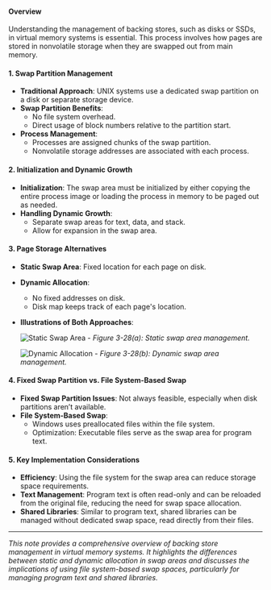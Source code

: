 #### Overview
Understanding the management of backing stores, such as disks or SSDs, in virtual memory systems is essential. This process involves how pages are stored in nonvolatile storage when they are swapped out from main memory.

#### 1. Swap Partition Management
- **Traditional Approach**: UNIX systems use a dedicated swap partition on a disk or separate storage device.
- **Swap Partition Benefits**:
  - No file system overhead.
  - Direct usage of block numbers relative to the partition start.
- **Process Management**:
  - Processes are assigned chunks of the swap partition.
  - Nonvolatile storage addresses are associated with each process.

#### 2. Initialization and Dynamic Growth
- **Initialization**: The swap area must be initialized by either copying the entire process image or loading the process in memory to be paged out as needed.
- **Handling Dynamic Growth**:
  - Separate swap areas for text, data, and stack.
  - Allow for expansion in the swap area.

#### 3. Page Storage Alternatives
- **Static Swap Area**: Fixed location for each page on disk.
- **Dynamic Allocation**:
  - No fixed addresses on disk.
  - Disk map keeps track of each page's location.
- **Illustrations of Both Approaches**:

    ![Static Swap Area](Image_Link_Here) - _Figure 3-28(a): Static swap area management._

    ![Dynamic Allocation](Image_Link_Here) - _Figure 3-28(b): Dynamic swap area management._

#### 4. Fixed Swap Partition vs. File System-Based Swap
- **Fixed Swap Partition Issues**: Not always feasible, especially when disk partitions aren’t available.
- **File System-Based Swap**:
  - Windows uses preallocated files within the file system.
  - Optimization: Executable files serve as the swap area for program text.

#### 5. Key Implementation Considerations
- **Efficiency**: Using the file system for the swap area can reduce storage space requirements.
- **Text Management**: Program text is often read-only and can be reloaded from the original file, reducing the need for swap space allocation.
- **Shared Libraries**: Similar to program text, shared libraries can be managed without dedicated swap space, read directly from their files.

---

*This note provides a comprehensive overview of backing store management in virtual memory systems. It highlights the differences between static and dynamic allocation in swap areas and discusses the implications of using file system-based swap spaces, particularly for managing program text and shared libraries.*